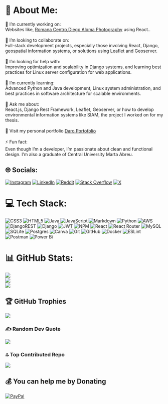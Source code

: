 # 💫 About Me:
🔭 I’m currently working on:<br>Websites like, [Romana Centro](https://romanacentro.com/),[Diego Aloma Photography](https://diegoalomaphotography.com/) using React..<br><br>
👯 I’m looking to collaborate on:<br>Full-stack development projects, especially those involving React, Django, geospatial information systems, or solutions using Leaflet and Geoserver.<br><br>
🤝 I’m looking for help with:<br>Improving optimization and scalability in Django systems, and learning best practices for Linux server configuration for web applications.<br><br>
🌱 I’m currently learning:<br>Advanced Python and Java development, Linux system administration, and best practices in software architecture for scalable environments.<br><br>💬 Ask me about:<br>React.js, Django Rest Framework, Leaflet, Geoserver, or how to develop environmental information systems like SIAM, the project I worked on for my thesis.<br><br>
💼 Visit my personal portfolio [Daro Portofolio](https://daroportfolio.tech)<br><br>
⚡ Fun fact:<br>Even though I’m a developer, I’m passionate about clean and functional design. I’m also a graduate of Central University Marta Abreu.


## 🌐 Socials:
[![Instagram](https://img.shields.io/badge/Instagram-%23E4405F.svg?logo=Instagram&logoColor=white)](https://instagram.com/@aloma.alonso) [![LinkedIn](https://img.shields.io/badge/LinkedIn-%230077B5.svg?logo=linkedin&logoColor=white)](https://linkedin.com/in/andrés-darío-alomá-alonso-4aa318344) [![Reddit](https://img.shields.io/badge/Reddit-%23FF4500.svg?logo=Reddit&logoColor=white)](https://reddit.com/user/Daro45) [![Stack Overflow](https://img.shields.io/badge/-Stackoverflow-FE7A16?logo=stack-overflow&logoColor=white)](https://stackoverflow.com/users/23761831) [![X](https://img.shields.io/badge/X-black.svg?logo=X&logoColor=white)](https://x.com/@adaroaaa) 

# 💻 Tech Stack:
![CSS3](https://img.shields.io/badge/css3-%231572B6.svg?style=for-the-badge&logo=css3&logoColor=white) ![HTML5](https://img.shields.io/badge/html5-%23E34F26.svg?style=for-the-badge&logo=html5&logoColor=white) ![Java](https://img.shields.io/badge/java-%23ED8B00.svg?style=for-the-badge&logo=openjdk&logoColor=white) ![JavaScript](https://img.shields.io/badge/javascript-%23323330.svg?style=for-the-badge&logo=javascript&logoColor=%23F7DF1E) ![Markdown](https://img.shields.io/badge/markdown-%23000000.svg?style=for-the-badge&logo=markdown&logoColor=white) ![Python](https://img.shields.io/badge/python-3670A0?style=for-the-badge&logo=python&logoColor=ffdd54) ![AWS](https://img.shields.io/badge/AWS-%23FF9900.svg?style=for-the-badge&logo=amazon-aws&logoColor=white) ![DjangoREST](https://img.shields.io/badge/DJANGO-REST-ff1709?style=for-the-badge&logo=django&logoColor=white&color=ff1709&labelColor=gray) ![Django](https://img.shields.io/badge/django-%23092E20.svg?style=for-the-badge&logo=django&logoColor=white) ![JWT](https://img.shields.io/badge/JWT-black?style=for-the-badge&logo=JSON%20web%20tokens) ![NPM](https://img.shields.io/badge/NPM-%23CB3837.svg?style=for-the-badge&logo=npm&logoColor=white) ![React](https://img.shields.io/badge/react-%2320232a.svg?style=for-the-badge&logo=react&logoColor=%2361DAFB) ![React Router](https://img.shields.io/badge/React_Router-CA4245?style=for-the-badge&logo=react-router&logoColor=white) ![MySQL](https://img.shields.io/badge/mysql-4479A1.svg?style=for-the-badge&logo=mysql&logoColor=white) ![SQLite](https://img.shields.io/badge/sqlite-%2307405e.svg?style=for-the-badge&logo=sqlite&logoColor=white) ![Postgres](https://img.shields.io/badge/postgres-%23316192.svg?style=for-the-badge&logo=postgresql&logoColor=white) ![Canva](https://img.shields.io/badge/Canva-%2300C4CC.svg?style=for-the-badge&logo=Canva&logoColor=white) ![Git](https://img.shields.io/badge/git-%23F05033.svg?style=for-the-badge&logo=git&logoColor=white) ![GitHub](https://img.shields.io/badge/github-%23121011.svg?style=for-the-badge&logo=github&logoColor=white) ![Docker](https://img.shields.io/badge/docker-%230db7ed.svg?style=for-the-badge&logo=docker&logoColor=white) ![ESLint](https://img.shields.io/badge/ESLint-4B3263?style=for-the-badge&logo=eslint&logoColor=white) ![Postman](https://img.shields.io/badge/Postman-FF6C37?style=for-the-badge&logo=postman&logoColor=white) ![Power Bi](https://img.shields.io/badge/power_bi-F2C811?style=for-the-badge&logo=powerbi&logoColor=black)
# 📊 GitHub Stats:
![](https://github-readme-stats.vercel.app/api?username=Adaro45&theme=dark&hide_border=false&include_all_commits=false&count_private=false)<br/>
![](https://github-readme-streak-stats.herokuapp.com/?user=Adaro45&theme=dark&hide_border=false)<br/>
![](https://github-readme-stats.vercel.app/api/top-langs/?username=Adaro45&theme=dark&hide_border=false&include_all_commits=false&count_private=false&layout=compact)

## 🏆 GitHub Trophies
![](https://github-profile-trophy.vercel.app/?username=Adaro45&theme=ayu-mirage&no-frame=false&no-bg=true&margin-w=4)

### ✍️ Random Dev Quote
![](https://quotes-github-readme.vercel.app/api?type=vetical&theme=merko)

### 🔝 Top Contributed Repo
![](https://github-contributor-stats.vercel.app/api?username=Adaro45&limit=5&theme=ayu-mirage&combine_all_yearly_contributions=true)

  ## 💰 You can help me by Donating
  [![PayPal](https://img.shields.io/badge/PayPal-00457C?style=for-the-badge&logo=paypal&logoColor=white)](https://paypal.me/@ADaro45) 

  
<!-- Proudly created with GPRM ( https://gprm.itsvg.in ) -->
